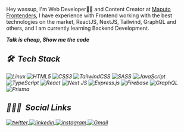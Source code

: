 Hey wassup, I'm Web Developer👨‍💻 and Content Creator at [Maputo Frontenders](https://www.linkedin.com/company/maputo-frontenders), I have experience with Frontend working with the best technologies on the market, ReactJS, NextJS, Tailwind, GraphQL and others, and I am currently learning Backend Development.

<strong><em>Talk is cheap, Show me the code<em></strong>

## 🛠 &nbsp;Tech Stack
![Linux](https://img.shields.io/badge/Linux-3a34e6?style=for-the-badge&logo=linux&logoColor=white)
![HTML5](https://img.shields.io/badge/html5-3a34e6.svg?style=for-the-badge&logo=html5&logoColor=white)
![CSS3](https://img.shields.io/badge/css3-3a34e6.svg?style=for-the-badge&logo=css3&logoColor=white)
![TailwindCSS](https://img.shields.io/badge/tailwindcss-3a34e6.svg?style=for-the-badge&logo=tailwind-css&logoColor=white)
![SASS](https://img.shields.io/badge/SASS-3a34e6.svg?style=for-the-badge&logo=SASS&logoColor=white)
![JavaScript](https://img.shields.io/badge/javascript-3a34e6.svg?style=for-the-badge&logo=javascript&logoColor=white)
![TypeScript](https://img.shields.io/badge/typescript-3a34e6.svg?style=for-the-badge&logo=typescript&logoColor=white)
![React](https://img.shields.io/badge/react-3a34e6.svg?style=for-the-badge&logo=react&logoColor=white)
![Next JS](https://img.shields.io/badge/Next-3a34e6?style=for-the-badge&logo=next.js&logoColor=white)
![Express.js](https://img.shields.io/badge/express.js-3a34e6.svg?style=for-the-badge&logo=express&logoColor=white)
![Firebase](https://img.shields.io/badge/firebase-3a34e6.svg?style=for-the-badge&logo=firebase&logoColor=white)
![GraphQL](https://img.shields.io/badge/-GraphQL-3a34e6?style=for-the-badge&logo=graphql&logoColor=white)
![Prisma](https://img.shields.io/badge/Prisma-3a34e6?style=for-the-badge&logo=Prisma&logoColor=white)

## 👨🏽‍🦲 &nbsp;Social Links
<a href="https://twitter.com/JefferMarcelin" target="_blank">
  <img align="center" src="https://img.shields.io/badge/-Jeffer Marcelino-3a34e6?style=flat&logo=twitter&logoColor=white" alt="twitter"/>  
</a>
<a href="https://www.linkedin.com/in/jeffermarcelino/" target="_blank">
  <img align="center" src="https://img.shields.io/badge/-Jeffer Marcelino-3a34e6?style=flat&logo=linkedin&logoColor=white" alt="linkedin"/>
</a>
<a href="https://www.instagram.com/jeffer_marcelin/" target="_blank">
 <img align="center" src="https://img.shields.io/badge/-Jeffer Marcelino-3a34e6?style=flat&logo=instagram&logoColor=white" alt="instagram"/>
</a>
<a href="mailto:jeffersunde72@gmail.com" target="_blank">
  <img align="center" src="https://img.shields.io/badge/-jeffersunde72@gmail.com-3a34e6?style=flat&logo=gmail&logoColor=white" alt="Gmail"/>
</a>
  
<br>
